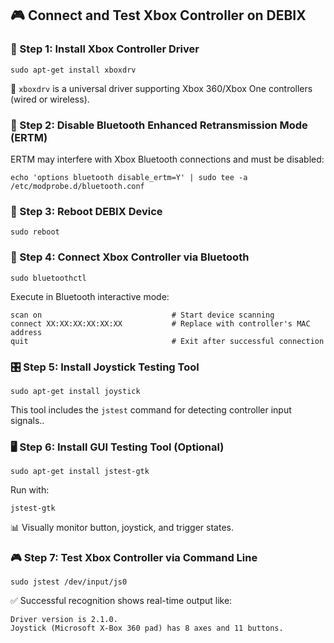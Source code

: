 ## 🎮 Connect and Test Xbox Controller on DEBIX  

### 🧱 Step 1: Install Xbox Controller Driver  
```shell
sudo apt-get install xboxdrv
```  
📌 `xboxdrv` is a universal driver supporting Xbox 360/Xbox One controllers (wired or wireless).  

### 🚫 Step 2: Disable Bluetooth Enhanced Retransmission Mode (ERTM)  
ERTM may interfere with Xbox Bluetooth connections and must be disabled:  
```shell
echo 'options bluetooth disable_ertm=Y' | sudo tee -a /etc/modprobe.d/bluetooth.conf
```  

### 🔄 Step 3: Reboot DEBIX Device  
```shell
sudo reboot
```  

### 📡 Step 4: Connect Xbox Controller via Bluetooth  
```shell
sudo bluetoothctl
```  
Execute in Bluetooth interactive mode:  
```shell
scan on                             # Start device scanning
connect XX:XX:XX:XX:XX:XX           # Replace with controller's MAC address
quit                                # Exit after successful connection
```  

### 🎛️ Step 5: Install Joystick Testing Tool  
```shell
sudo apt-get install joystick
```  
This tool includes the `jstest` command for detecting controller input signals..  

### 🖥️ Step 6: Install GUI Testing Tool (Optional)  
```shell
sudo apt-get install jstest-gtk
```  
Run with:  
```shell
jstest-gtk
```  
📊 Visually monitor button, joystick, and trigger states.  

### 🎮 Step 7: Test Xbox Controller via Command Line  
```shell
sudo jstest /dev/input/js0
```  
✅ Successful recognition shows real-time output like:  
```shell
Driver version is 2.1.0.
Joystick (Microsoft X-Box 360 pad) has 8 axes and 11 buttons.
```  
